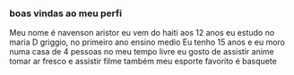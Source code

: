 ### boas vindas ao meu perfi 

Meu nome é navenson aristor 
eu vem do haiti aos 12 anos 
eu estudo no maria D griggio, no primeiro ano ensino medio 
Eu tenho 15 anos e eu moro numa casa de 4 pessoas 
no meu tempo livre eu gosto de assistir anime tomar ar fresco e assistir filme também 
meu esporte favorito é basquete
